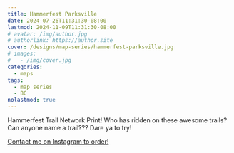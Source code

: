 ```yaml
---
title: Hammerfest Parksville
date: 2024-07-26T11:31:30-08:00
lastmod: 2024-11-09T11:31:30-08:00
# avatar: /img/author.jpg
# authorlink: https://author.site
cover: /designs/map-series/hammerfest-parksville.jpg
# images:
#   - /img/cover.jpg
categories:
  - maps
tags:
  - map series
  - BC
nolastmod: true
---
```


Hammerfest Trail Network Print!
Who has ridden on these awesome trails? Can anyone name a trail??? Dare ya to try!

<!--more-->

[Contact me on Instagram to order!](https://www.instagram.com/p/C9Nd-QPPew1/)
